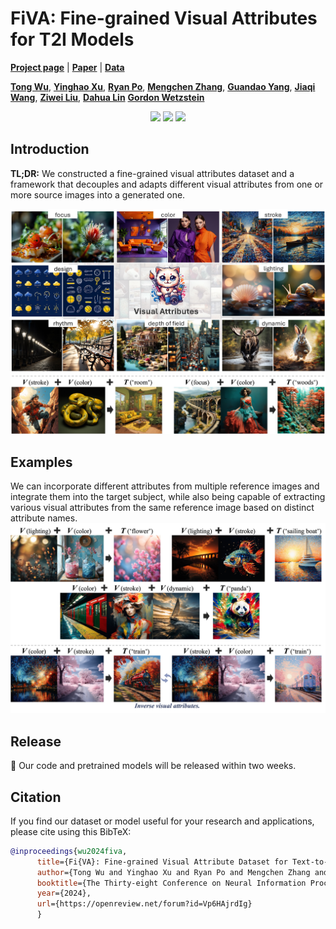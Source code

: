 # FiVA: Fine-grained Visual Attributes for T2I Models

[**Project page**](https://fiva-dataset.github.io/) | [**Paper**]() | [**Data**](https://huggingface.co/datasets/FiVA/FiVA)


[**Tong Wu**](https://wutong16.github.io/),
[**Yinghao Xu**](https://justimyhxu.github.io/),
[**Ryan Po**](https://ryanpo.com/),
[**Mengchen Zhang**](https://kszpxxzmc.github.io/),
[**Guandao Yang**](https://www.guandaoyang.com/),
[**Jiaqi Wang**](https://myownskyw7.github.io/),
[**Ziwei Liu**](https://liuziwei7.github.io/), 
[**Dahua Lin️**](http://dahua.me/)
[**Gordon Wetzstein**](https://stanford.edu/~gordonwz/)


<p align="center">
<a href=""><img src="https://img.shields.io/badge/arXiv-Paper-<color>"></a>
<a href="https://fiva-dataset.github.io/"><img src="https://img.shields.io/badge/Project-Website-red"></a>
<a href="https://huggingface.co/datasets/FiVA/FiVA"><img src="https://img.shields.io/static/v1?label=Huggingface&message=Data&color=orange"></a>
<a href="" target='_blank'>
</a>
</p>

## Introduction

**TL;DR:** We constructed a fine-grained visual attributes dataset and a framework that 
decouples and adapts different visual attributes from one or more source images into a generated one.

![arch](assets/teaser.jpg)

## Examples
We can incorporate different attributes from multiple reference images and integrate them into the target subject, 
while also being capable of extracting various visual attributes from the same reference image based on distinct attribute names.
![arch](assets/examples.jpg)

## Release
🚀 Our code and pretrained models will be released within two weeks. 


## Citation
If you find our dataset or model useful for your research and applications, please cite using this BibTeX:
```bibtex
@inproceedings{wu2024fiva,
      title={Fi{VA}: Fine-grained Visual Attribute Dataset for Text-to-Image Diffusion Models},
      author={Tong Wu and Yinghao Xu and Ryan Po and Mengchen Zhang and Guandao Yang and Jiaqi Wang and Ziwei Liu and Dahua Lin and Gordon Wetzstein},
      booktitle={The Thirty-eight Conference on Neural Information Processing Systems Datasets and Benchmarks Track},
      year={2024},
      url={https://openreview.net/forum?id=Vp6HAjrdIg}
      }
```
